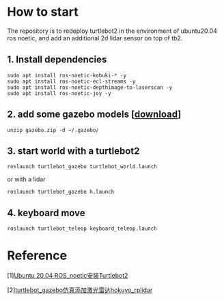 # How to start
The repository is to redeploy turtlebot2 in the environment of ubuntu20.04 ros noetic, and add an additional 2d lidar sensor on top of tb2.

## 1. Install dependencies

```
sudo apt install ros-noetic-kobuki-* -y
sudo apt install ros-noetic-ecl-streams -y
sudo apt install ros-noetic-depthimage-to-laserscan -y
sudo apt install ros-noetic-joy -y

```

## 2. add some gazebo models [[download](https://github.com/osrf/gazebo_models)]

```
unzip gazebo.zip -d ~/.gazebo/
```

## 3. start world with a turtlebot2
```
roslaunch turtlebot_gazebo turtlebot_world.launch 
```
or with a lidar
```
roslaunch turtlebot_gazebo h.launch 
```

## 4. keyboard move
```
roslaunch turtlebot_teleop keyboard_teleop.launch
```

# Reference

[1][Ubuntu 20.04 ROS_noetic安装Turtlebot2](https://blog.csdn.net/weixin_44999897/article/details/128377100)

[2][turtlebot_gazebo仿真添加激光雷达hokuyo_rplidar](https://blog.csdn.net/Changer_sun/article/details/79264388?spm=1001.2101.3001.6650.16&utm_medium=distribute.pc_relevant.none-task-blog-2%7Edefault%7ECTRLIST%7ERate-16-79264388-blog-114215939.235%5Ev38%5Epc_relevant_default_base3&depth_1-utm_source=distribute.pc_relevant.none-task-blog-2%7Edefault%7ECTRLIST%7ERate-16-79264388-blog-114215939.235%5Ev38%5Epc_relevant_default_base3&utm_relevant_index=23)


